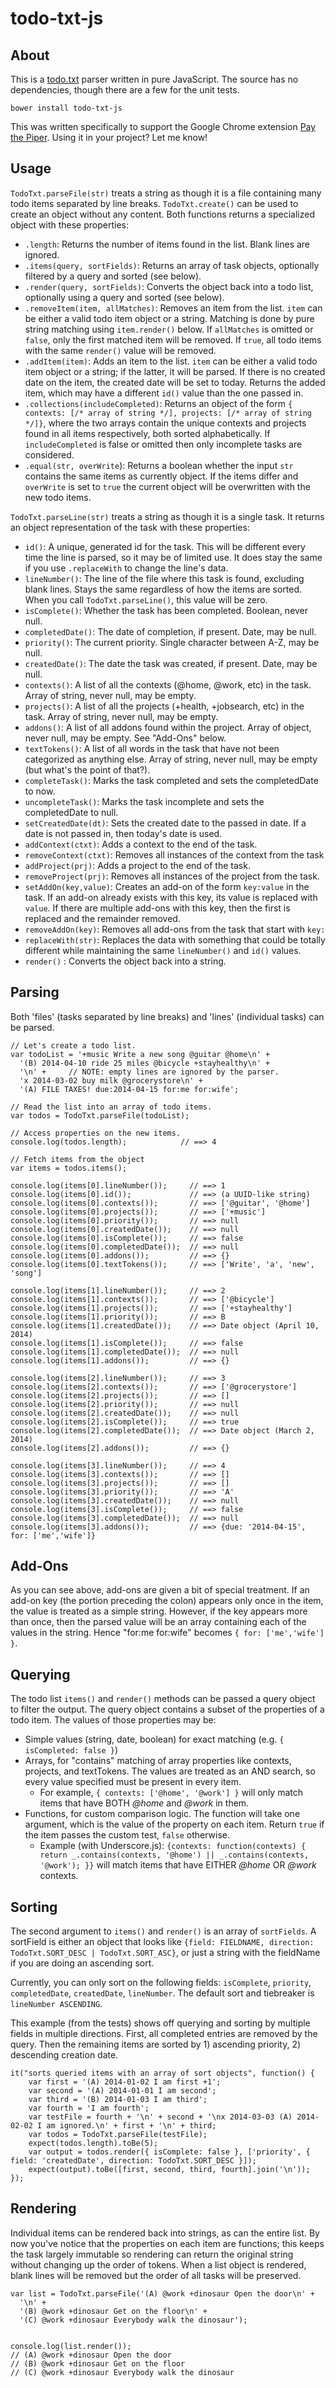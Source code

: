 todo-txt-js
===========

About
-----

This is a [todo.txt](https://github.com/ginatrapani/todo.txt-cli/wiki/The-Todo.txt-Format) parser written in pure JavaScript.
The source has no dependencies, though there are a few for the unit tests.

`bower install todo-txt-js`

This was written specifically to support the Google Chrome extension [Pay the Piper](https://chrome.google.com/webstore/detail/pay-the-piper/iiepcdnmdcdplpmckjlaefajphcbelcm?hl=en-US). Using it in your project? Let me know! 

Usage
-----
`TodoTxt.parseFile(str)` treats a string as though it is a file containing many todo items separated by line breaks. `TodoTxt.create()` can be used to create an object without any content. Both functions returns
a specialized object with these properties:

* `.length`: Returns the number of items found in the list. Blank lines are ignored.
* `.items(query, sortFields)`: Returns an array of task objects, optionally filtered by a query and sorted (see below).
* `.render(query, sortFields)`: Converts the object back into a todo list, optionally using a query and sorted (see below). 
* `.removeItem(item, allMatches)`: Removes an item from the list. `item` can be either a valid todo item object or a string. Matching is done by pure string matching using `item.render()` below. If `allMatches` is omitted or `false`, only the first matched item will be removed. If `true`, all todo items with the same `render()` value will be removed.
* `.addItem(item)`: Adds an item to the list. `item` can be either a valid todo item object or a string; if the latter, it will be parsed. If there is no created date on the item, the created date will be set to today. Returns the added item, which may have a different `id()` value than the one passed in.
* `.collections(includeCompleted)`: Returns an object of the form `{ contexts: [/* array of string */], projects: [/* array of string */]}`, where the two arrays contain the unique contexts and projects found in all items respectively, both sorted alphabetically. If `includeCompleted` is false or omitted then only incomplete tasks are considered.
* `.equal(str, overWrite`): Returns a boolean whether the input `str` contains the same items as currently object. If the items differ and `overWrite` is set to `true` the current object will be overwritten with the new todo items.

`TodoTxt.parseLine(str)` treats a string as though it is a single task. It returns an object representation of the task with these properties:

* `id()`: A unique, generated id for the task. This will be different every time the line is parsed, so it may be of limited use. It does stay the same if you use `.replaceWith` to change the line's data.
* `lineNumber()`: The line of the file where this task is found, excluding blank lines. Stays the same regardless of how the items are sorted. When you call `TodoTxt.parseLine()`, this value will be zero.
* `isComplete()`: Whether the task has been completed. Boolean, never null.
* `completedDate()`: The date of completion, if present. Date, may be null.
* `priority()`: The current priority. Single character between A-Z, may be null.
* `createdDate()`: The date the task was created, if present. Date, may be null.
* `contexts()`: A list of all the contexts (@home, @work, etc) in the task. Array of string, never null, may be empty.
* `projects()`: A list of all the projects (+health, +jobsearch, etc) in the task. Array of string, never null, may be empty.
* `addons()`: A list of all addons found within the project. Array of object, never null, may be empty. See "Add-Ons" below.
* `textTokens()`: A list of all words in the task that have not been categorized as anything else. Array of string, never null, may be empty (but what's the point of that?).
* `completeTask()`: Marks the task completed and sets the completedDate to now.
* `uncompleteTask()`: Marks the task incomplete and sets the completedDate to null.
* `setCreatedDate(dt)`: Sets the created date to the passed in date. If a date is not passed in, then today's date
is used.
* `addContext(ctxt)`: Adds a context to the end of the task.
* `removeContext(ctxt)`: Removes all instances of the context from the task
* `addProject(prj)`: Adds a project to the end of the task.
* `removeProject(prj)`: Removes all instances of the project from the task.
* `setAddOn(key,value)`: Creates an add-on of the form `key:value` in the task. If an add-on already exists with this key, its value is replaced with `value`. If there are multiple add-ons with this key, then the first is replaced and the remainder removed.
* `removeAddOn(key)`: Removes all add-ons from the task that start with `key:`
* `replaceWith(str)`: Replaces the data with something that could be totally different while maintaining the same `lineNumber()` and `id()` values.
* `render()` : Converts the object back into a string. 

Parsing
-------
Both 'files' (tasks separated by line breaks) and 'lines' (individual tasks) can be parsed.

```
// Let's create a todo list.
var todoList = '+music Write a new song @guitar @home\n' + 
  '(B) 2014-04-10 ride 25 miles @bicycle +stayhealthy\n' + 
  '\n' +     // NOTE: empty lines are ignored by the parser.
  'x 2014-03-02 buy milk @grocerystore\n' + 
  '(A) FILE TAXES! due:2014-04-15 for:me for:wife';

// Read the list into an array of todo items.
var todos = TodoTxt.parseFile(todoList);

// Access properties on the new items.
console.log(todos.length);            // ==> 4

// Fetch items from the object
var items = todos.items();            

console.log(items[0].lineNumber());     // ==> 1
console.log(items[0].id());             // ==> (a UUID-like string)
console.log(items[0].contexts());       // ==> ['@guitar', '@home']
console.log(items[0].projects());       // ==> ['+music']
console.log(items[0].priority());       // ==> null
console.log(items[0].createdDate());    // ==> null
console.log(items[0].isComplete());     // ==> false
console.log(items[0].completedDate());  // ==> null
console.log(items[0].addons());         // ==> {}
console.log(items[0].textTokens());     // ==> ['Write', 'a', 'new', 'song']

console.log(items[1].lineNumber());     // ==> 2
console.log(items[1].contexts());       // ==> ['@bicycle']
console.log(items[1].projects());       // ==> ['+stayhealthy']
console.log(items[1].priority());       // ==> B
console.log(items[1].createdDate());    // ==> Date object (April 10, 2014)
console.log(items[1].isComplete());     // ==> false
console.log(items[1].completedDate());  // ==> null
console.log(items[1].addons());         // ==> {}

console.log(items[2].lineNumber());     // ==> 3
console.log(items[2].contexts());       // ==> ['@grocerystore']
console.log(items[2].projects());       // ==> []
console.log(items[2].priority());       // ==> null
console.log(items[2].createdDate());    // ==> null
console.log(items[2].isComplete());     // ==> true
console.log(items[2].completedDate());  // ==> Date object (March 2, 2014)
console.log(items[2].addons());         // ==> {}

console.log(items[3].lineNumber());     // ==> 4
console.log(items[3].contexts());       // ==> []
console.log(items[3].projects());       // ==> []
console.log(items[3].priority());       // ==> 'A'
console.log(items[3].createdDate());    // ==> null
console.log(items[3].isComplete());     // ==> false
console.log(items[3].completedDate());  // ==> null
console.log(items[3].addons());         // ==> {due: '2014-04-15', for: ['me','wife']} 
```

Add-Ons
-------
As you can see above, add-ons are given a bit of special treatment. If an add-on key (the portion preceding the colon) appears 
only once in the item, the value is treated as a simple string. However, if the key appears more than once, 
then the parsed value will be an array containing each of the values in the string. Hence "for:me for:wife" becomes `{ for: ['me','wife'] }`.

Querying
--------
The todo list `items()` and `render()` methods can be passed a query object to filter the output. The query object contains a subset of the properties of a todo item. The values of those properties may be:

* Simple values (string, date, boolean) for exact matching (e.g. `{ isCompleted: false }`)
* Arrays, for "contains" matching of array properties like contexts, projects, and textTokens. The values are treated as an AND search, so every value specified must be present in every item.
  * For example, `{ contexts: ['@home', '@work'] }` will only match items that have BOTH *@home* and *@work* in them.
* Functions, for custom comparison logic. The function will take one argument, which is the value of the property on each item. Return `true` if the item passes the custom test, `false` otherwise.
  * Example (with Underscore.js): `{contexts: function(contexts) { return _.contains(contexts, '@home') || _.contains(contexts, '@work'); }}` will match items that have EITHER *@home* OR *@work* contexts.

Sorting
-------
The second argument to `items()` and `render()` is an array of `sortFields`. A sortField is either an object that looks like `{field: FIELDNAME, direction: TodoTxt.SORT_DESC | TodoTxt.SORT_ASC}`, or just a string with the fieldName if you are doing an ascending sort.

Currently, you can only sort on the following fields: `isComplete`, `priority`, `completedDate`, `createdDate`, `lineNumber`. The default sort and tiebreaker is `lineNumber ASCENDING`.

This example (from the tests) shows off querying and sorting by multiple fields in multiple directions. First, all completed entries are removed by the query. Then the remaining items are sorted by 1) ascending priority, 2) descending creation date.

    it("sorts queried items with an array of sort objects", function() {
        var first = '(A) 2014-01-02 I am first +1';
        var second = '(A) 2014-01-01 I am second';
        var third = '(B) 2014-01-03 I am third';
        var fourth = 'I am fourth';
        var testFile = fourth + '\n' + second + '\nx 2014-03-03 (A) 2014-02-02 I am ignored.\n' + first + '\n' + third;
        var todos = TodoTxt.parseFile(testFile);
        expect(todos.length).toBe(5);
        var output = todos.render({ isComplete: false }, ['priority', { field: 'createdDate', direction: TodoTxt.SORT_DESC }]);
        expect(output).toBe([first, second, third, fourth].join('\n'));
    });

Rendering
---------

Individual items can be rendered back into strings, as can the entire list. By now you've notice that the properties on each item
are functions; this keeps the task largely immutable so rendering can return the original string without changing up the order
of tokens. When a list object is rendered, blank lines will be removed but the order of all tasks will be preserved.

```
var list = TodoTxt.parseFile('(A) @work +dinosaur Open the door\n' +
  '\n' +
  '(B) @work +dinosaur Get on the floor\n' +
  '(C) @work +dinosaur Everybody walk the dinosaur');


console.log(list.render());
// (A) @work +dinosaur Open the door
// (B) @work +dinosaur Get on the floor
// (C) @work +dinosaur Everybody walk the dinosaur

```



